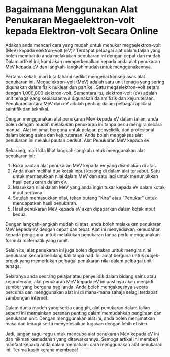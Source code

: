 Bagaimana Menggunakan Alat Penukaran Megaelektron-volt kepada Elektron-volt Secara Online
=========================================================================================

Adakah anda mencari cara yang mudah untuk menukar megaelektron-volt (MeV) kepada elektron-volt (eV)? Terdapat pelbagai alat dalam talian yang boleh membantu anda melakukan penukaran ini dengan cepat dan mudah. Dalam artikel ini, kami akan memperkenalkan kepada anda alat penukaran MeV kepada eV dan langkah-langkah mudah untuk menggunakannya.

Pertama sekali, mari kita fahami sedikit mengenai konsep asas alat penukaran ini. Megaelektron-volt (MeV) adalah satu unit tenaga yang sering digunakan dalam fizik nuklear dan partikel. Satu megaelektron-volt setara dengan 1,000,000 elektron-volt. Sementara itu, elektron-volt (eV) adalah unit tenaga yang kebiasaannya digunakan dalam fizik dan kejuruteraan. Penukaran antara MeV dan eV adalah penting dalam pelbagai aplikasi saintifik dan teknikal.

Dengan menggunakan alat penukaran MeV kepada eV dalam talian, anda boleh dengan mudah melakukan penukaran ini tanpa perlu mengira secara manual. Alat ini amat berguna untuk pelajar, penyelidik, dan profesional dalam bidang sains dan kejuruteraan. Anda boleh mengakses alat penukaran ini melalui pautan berikut: Alat Penukaran MeV kepada eV.

Sekarang, mari kita lihat langkah-langkah untuk menggunakan alat penukaran ini:

1. Buka pautan alat penukaran MeV kepada eV yang disediakan di atas.
2. Anda akan melihat dua kotak input kosong di dalam alat tersebut. Satu untuk memasukkan nilai dalam MeV dan satu lagi untuk menunjukkan hasil penukaran dalam eV.
3. Masukkan nilai dalam MeV yang anda ingin tukar kepada eV dalam kotak input pertama.
4. Setelah memasukkan nilai, tekan butang "Kira" atau "Penukar" untuk mendapatkan hasil penukaran.
5. Hasil penukaran MeV kepada eV akan dipaparkan dalam kotak input kedua.

Dengan langkah-langkah mudah di atas, anda boleh melakukan penukaran MeV kepada eV dengan cepat dan tepat. Alat ini menyediakan kemudahan kepada pengguna untuk melakukan penukaran tanpa perlu menggunakan formula matematik yang rumit.

Selain itu, alat penukaran ini juga boleh digunakan untuk mengira nilai penukaran secara berulang kali tanpa had. Ini amat berguna untuk projek-projek yang memerlukan pelbagai penukaran nilai dalam pelbagai unit tenaga.

Sekiranya anda seorang pelajar atau penyelidik dalam bidang sains atau kejuruteraan, alat penukaran MeV kepada eV ini pastinya akan menjadi sumber yang berguna bagi anda. Anda boleh mengaksesnya secara percuma dan menggunakan alat ini di mana-mana sahaja selagi terdapat sambungan internet.

Dalam dunia moden yang serba canggih, alat penukaran dalam talian seperti ini memainkan peranan penting dalam memudahkan pengiraan dan penukaran unit. Dengan menggunakan alat ini, anda boleh menjimatkan masa dan tenaga serta menyelesaikan tugasan dengan lebih efisien.

Jadi, jangan ragu-ragu untuk mencuba alat penukaran MeV kepada eV ini dan nikmati kemudahan yang ditawarkannya. Semoga artikel ini memberi manfaat kepada anda dalam memahami cara menggunakan alat penukaran ini. Terima kasih kerana membaca!